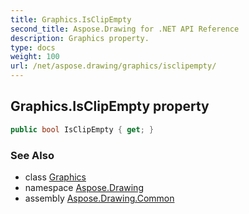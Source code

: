 ```yaml
---
title: Graphics.IsClipEmpty
second_title: Aspose.Drawing for .NET API Reference
description: Graphics property. 
type: docs
weight: 100
url: /net/aspose.drawing/graphics/isclipempty/
---
```

## Graphics.IsClipEmpty property

```csharp
public bool IsClipEmpty { get; }
```

### See Also

* class [Graphics](../)
* namespace [Aspose.Drawing](../../graphics/)
* assembly [Aspose.Drawing.Common](../../../)


